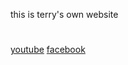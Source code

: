 this is terry's own website
<body>
  <h1></h1>
  <p></p>
  <a href="https://www.youtube.com" target="_blank">youtube</a>
  <a href="https://www.facebook.com" target="_blank">facebook</a>
</body>
